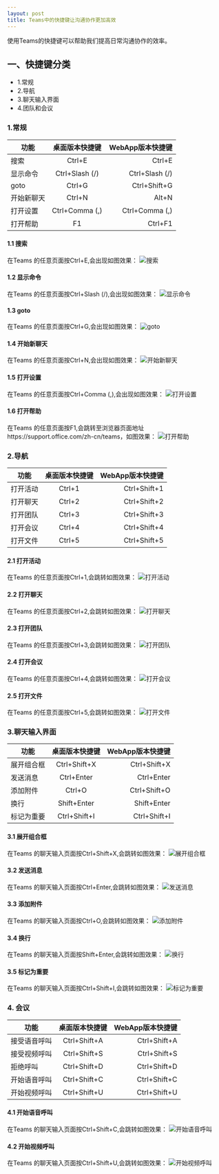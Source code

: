 ```yaml
---
layout: post
title: Teams中的快捷键让沟通协作更加高效
---
```


使用Teams的快捷键可以帮助我们提高日常沟通协作的效率。


## 一、快捷键分类
- 1.常规
- 2.导航
- 3.聊天输入界面
- 4.团队和会议

### 1.常规
| 功能 | 桌面版本快捷键 | WebApp版本快捷键 |
|--|:--:|--:|
| 搜索 | Ctrl+E | Ctrl+E |
| 显示命令 | Ctrl+Slash (/) | Ctrl+Slash (/) |
| goto | Ctrl+G | Ctrl+Shift+G |
| 开始新聊天 | Ctrl+N | Alt+N |
| 打开设置 | Ctrl+Comma (,) | Ctrl+Comma (,) |
| 打开帮助 | F1 | Ctrl+F1 |


#### 1.1 搜索
在Teams 的任意页面按Ctrl+E,会出现如图效果：
![搜索](../images/post20190110/搜索.png)

#### 1.2 显示命令
在Teams 的任意页面按Ctrl+Slash (/),会出现如图效果：
![显示命令](../images/post20190110/显示命令.png)

#### 1.3 goto
在Teams 的任意页面按Ctrl+G,会出现如图效果：
![goto](../images/post20190110/goto.png)

#### 1.4 开始新聊天
在Teams 的任意页面按Ctrl+N,会出现如图效果：
![开始新聊天](../images/post20190110/开始新聊天.png)

#### 1.5 打开设置
在Teams 的任意页面按Ctrl+Comma (,),会出现如图效果：
![打开设置](../images/post20190110/打开设置.png)


#### 1.6 打开帮助
在Teams 的任意页面按F1,会跳转至浏览器页面地址https://support.office.com/zh-cn/teams，如图效果：
![打开帮助](../images/post20190110/打开帮助.png)

### 2.导航
| 功能 | 桌面版本快捷键 | WebApp版本快捷键 |
 --|:--:|--:|
| 打开活动 | Ctrl+1 | Ctrl+Shift+1 |
| 打开聊天 | Ctrl+2 | Ctrl+Shift+2 |
| 打开团队 | Ctrl+3 | Ctrl+Shift+3 |
| 打开会议 | Ctrl+4 | Ctrl+Shift+4 |
| 打开文件 | Ctrl+5 | Ctrl+Shift+5 |


#### 2.1 打开活动
在Teams 的任意页面按Ctrl+1,会跳转如图效果：
![打开活动](../images/post20190110/打开活动.png)


#### 2.2 打开聊天
在Teams 的任意页面按Ctrl+2,会跳转如图效果：
![打开聊天](../images/post20190110/打开聊天.png)


#### 2.3 打开团队
在Teams 的任意页面按Ctrl+3,会跳转如图效果：
![打开团队](../images/post20190110/打开团队.png)


#### 2.4 打开会议
在Teams 的任意页面按Ctrl+4,会跳转如图效果：
![打开会议](../images/post20190110/打开会议.png)


#### 2.5 打开文件
在Teams 的任意页面按Ctrl+5,会跳转如图效果：
![打开文件](../images/post20190110/打开文件.png)


### 3.聊天输入界面
| 功能 | 桌面版本快捷键 | WebApp版本快捷键 |
|--|:--:|--:|
| 展开组合框 | Ctrl+Shift+X | Ctrl+Shift+X |
| 发送消息 | Ctrl+Enter | Ctrl+Enter |
| 添加附件 | Ctrl+O | Ctrl+Shift+O |
| 换行 | Shift+Enter | Shift+Enter |
| 标记为重要 | Ctrl+Shift+I | Ctrl+Shift+I |


#### 3.1 展开组合框
在Teams 的聊天输入页面按Ctrl+Shift+X,会跳转如图效果：
![展开组合框](../images/post20190110/展开组合框.png)


#### 3.2 发送消息
在Teams 的聊天输入页面按Ctrl+Enter,会跳转如图效果：
![发送消息](../images/post20190110/发送消息.png)

#### 3.3 添加附件
在Teams 的聊天输入页面按Ctrl+O,会跳转如图效果：
![添加附件](../images/post20190110/添加附件.png)

#### 3.4 换行
在Teams 的聊天输入页面按Shift+Enter,会跳转如图效果：
![换行](../images/post20190110/换行.png)


#### 3.5 标记为重要
在Teams 的聊天输入页面按Ctrl+Shift+I,会跳转如图效果：
![标记为重要](../images/post20190110/标记为重要.png)


### 4. 会议
| 功能 | 桌面版本快捷键 | WebApp版本快捷键 |
|--|:--:|--:|
| 接受语音呼叫 | Ctrl+Shift+A | Ctrl+Shift+A |
| 接受视频呼叫 | Ctrl+Shift+S | Ctrl+Shift+S |
| 拒绝呼叫 | Ctrl+Shift+D | Ctrl+Shift+D |
| 开始语音呼叫 | Ctrl+Shift+C | Ctrl+Shift+C |
| 开始视频呼叫 | Ctrl+Shift+U | Ctrl+Shift+U |


#### 4.1 开始语音呼叫
在Teams 的聊天输入页面按Ctrl+Shift+C,会跳转如图效果：
![开始语音呼叫](../images/post20190110/开始语音呼叫.png)


#### 4.2 开始视频呼叫
在Teams 的聊天输入页面按Ctrl+Shift+U,会跳转如图效果：
![开始视频呼叫](../images/post20190110/开始视频呼叫.png)

